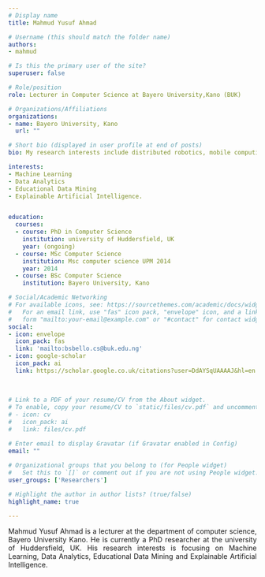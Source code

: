 ```yaml
---
# Display name
title: Mahmud Yusuf Ahmad

# Username (this should match the folder name)
authors:
- mahmud

# Is this the primary user of the site?
superuser: false

# Role/position
role: Lecturer in Computer Science at Bayero University,Kano (BUK)

# Organizations/Affiliations
organizations:
- name: Bayero University, Kano
  url: ""

# Short bio (displayed in user profile at end of posts)
bio: My research interests include distributed robotics, mobile computing and programmable matter.

interests:
- Machine Learning
- Data Analytics
- Educational Data Mining
- Explainable Artificial Intelligence.


education:
  courses:
  - course: PhD in Computer Science 
    institution: university of Huddersfield, UK
    year: (ongoing)
  - course: MSc Computer Science
    institution: Msc computer science UPM 2014
    year: 2014
  - course: BSc Computer Science
    institution: Bayero University, Kano

# Social/Academic Networking
# For available icons, see: https://sourcethemes.com/academic/docs/widgets/#icons
#   For an email link, use "fas" icon pack, "envelope" icon, and a link in the
#   form "mailto:your-email@example.com" or "#contact" for contact widget.
social:
- icon: envelope
  icon_pack: fas
  link: 'mailto:bsbello.cs@buk.edu.ng'  
- icon: google-scholar
  icon_pack: ai
  link: https://scholar.google.co.uk/citations?user=DdAYSqUAAAAJ&hl=en
  
 
  
# Link to a PDF of your resume/CV from the About widget.
# To enable, copy your resume/CV to `static/files/cv.pdf` and uncomment the lines below.  
# - icon: cv
#   icon_pack: ai
#   link: files/cv.pdf

# Enter email to display Gravatar (if Gravatar enabled in Config)
email: ""
  
# Organizational groups that you belong to (for People widget)
#   Set this to `[]` or comment out if you are not using People widget.  
user_groups: ['Researchers']

# Highlight the author in author lists? (true/false)
highlight_name: true

---
```


Mahmud Yusuf Ahmad is a lecturer at the department of computer science, Bayero University Kano. He is currently a PhD researcher at the university of Huddersfield, UK. His research interests is focusing on Machine Learning, Data Analytics, Educational Data Mining and Explainable Artificial Intelligence.

<style>
body {
text-align: justify}
</style>

